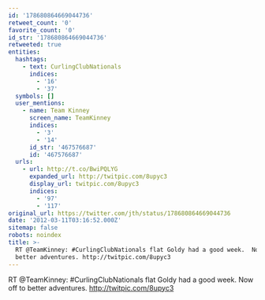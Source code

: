 ```yaml
---
id: '178680864669044736'
retweet_count: '0'
favorite_count: '0'
id_str: '178680864669044736'
retweeted: true
entities:
  hashtags:
    - text: CurlingClubNationals
      indices:
        - '16'
        - '37'
  symbols: []
  user_mentions:
    - name: Team Kinney
      screen_name: TeamKinney
      indices:
        - '3'
        - '14'
      id_str: '467576687'
      id: '467576687'
  urls:
    - url: http://t.co/BwiPQLYG
      expanded_url: http://twitpic.com/8upyc3
      display_url: twitpic.com/8upyc3
      indices:
        - '97'
        - '117'
original_url: https://twitter.com/jth/status/178680864669044736
date: '2012-03-11T03:16:52.000Z'
sitemap: false
robots: noindex
title: >-
  RT @TeamKinney: #CurlingClubNationals flat Goldy had a good week.  Now off to
  better adventures. http://twitpic.com/8upyc3
---
```


RT @TeamKinney: #CurlingClubNationals flat Goldy had a good week.  Now off to better adventures. http://twitpic.com/8upyc3